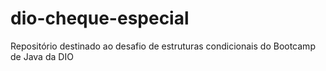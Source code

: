 # dio-cheque-especial
Repositório destinado ao desafio de estruturas condicionais do Bootcamp de Java da DIO
